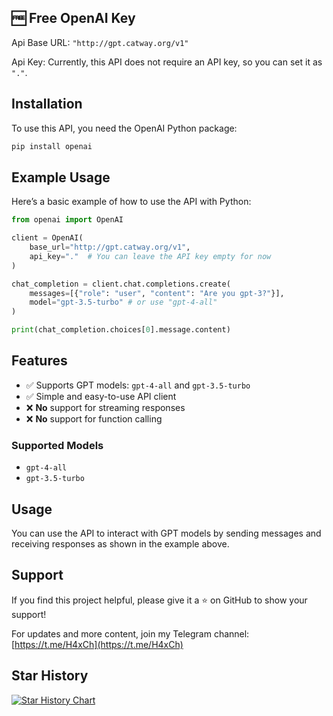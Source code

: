 ## 🆓 Free OpenAI Key

Api Base URL: `"http://gpt.catway.org/v1"`

Api Key: Currently, this API does not require an API key, so you can set it as `"."`.

## Installation

To use this API, you need the OpenAI Python package:

```bash
pip install openai
```

## Example Usage

Here’s a basic example of how to use the API with Python:

```python
from openai import OpenAI

client = OpenAI(
    base_url="http://gpt.catway.org/v1",
    api_key="."  # You can leave the API key empty for now
)

chat_completion = client.chat.completions.create(
    messages=[{"role": "user", "content": "Are you gpt-3?"}],
    model="gpt-3.5-turbo" # or use "gpt-4-all"
)

print(chat_completion.choices[0].message.content)
```

## Features

- ✅ Supports GPT models: `gpt-4-all` and `gpt-3.5-turbo`
- ✅ Simple and easy-to-use API client
- ❌ **No** support for streaming responses
- ❌ **No** support for function calling

### Supported Models
- `gpt-4-all`
- `gpt-3.5-turbo`

## Usage

You can use the API to interact with GPT models by sending messages and receiving responses as shown in the example above.

## Support

If you find this project helpful, please give it a ⭐ on GitHub to show your support!

For updates and more content, join my Telegram channel: [https://t.me/H4xCh](https://t.me/H4xCh)

## Star History

[![Star History Chart](https://api.star-history.com/svg?repos=H4xC0d3/FreeGPT&type=Date)](https://star-history.com/#H4xC0d3/FreeGPT&Date)
